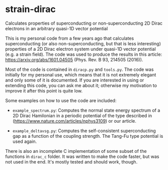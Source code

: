 # strain-dirac
Calculates properties of superconducting or non-superconducting 2D Dirac electrons in an arbitrary quasi-1D vector potential

This is my personal code from a few years ago that calculates superconducting (or also non-superconducting, but that is
less interesting) properties of a 2D Dirac electron system under quasi-1D vector potential (e.g. a strain field). The code
was used to produce the results in this article: https://arxiv.org/abs/1601.04505 (Phys. Rev. B 93, 214505 (2016)).

Most of the code is contained in `diracp.py` and `tools.py`. The code was initially for my personal use, which means that it is
not extremely elegant and only some of it is documented. If you are interested in using or extending this code, you can ask
me about it; otherwise my motivation to improve it after this point is quite low.

Some examples on how to use the code are included:

* `example_spectrum.py`: Computes the normal state energy spectrum of a 2D Dirac Hamilonian in a periodic
potential of the type described in (https://www.nature.com/articles/nphys3109) or our article.

* `example_deltavsg.py`: Computes the self-consistent superconducting gap as a function of the coupling strength. The Tang-Fu type potential is used again.

There is also an incomplete C implementation of some subset of the functions in `dirac_c` folder. It was written to make the
code faster, but was not used in the end. It's mostly tested and should work, though.
